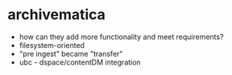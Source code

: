 archivematica
=============

* how can they add more functionality and meet requirements?
* filesystem-oriented
* "pre ingest" became "transfer"
* ubc - dspace/contentDM integration